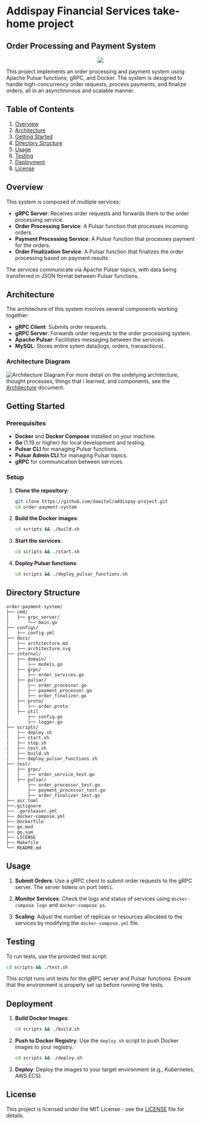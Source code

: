 # Addispay Financial Services take-home project 
## Order Processing and Payment System

<p align="center">
  <a href="https://skillicons.dev">
    <img src="https://skillicons.dev/icons?i=git,docker,go,vim,aws" />
  </a>
</p>

This project implements an order processing and payment system using Apache Pulsar functions, gRPC, and Docker. The system is designed to handle high-concurrency order requests, process payments, and finalize orders, all in an asynchronous and scalable manner.

## Table of Contents

1. [Overview](#overview)
2. [Architecture](#architecture)
3. [Getting Started](#getting-started)
4. [Directory Structure](#directory-structure)
5. [Usage](#usage)
6. [Testing](#testing)
7. [Deployment](#deployment)
8. [License](#license)

## Overview

This system is composed of multiple services:
- **gRPC Server**: Receives order requests and forwards them to the order processing service.
- **Order Processing Service**: A Pulsar function that processes incoming orders.
- **Payment Processing Service**: A Pulsar function that processes payment for the orders.
- **Order Finalization Service**: A Pulsar function that finalizes the order processing based on payment results.

The services communicate via Apache Pulsar topics, with data being transferred in JSON format between Pulsar functions.

## Architecture

The architecture of this system involves several components working together:

- **gRPC Client**: Submits order requests.
- **gRPC Server**: Forwards order requests to the order processing system.
- **Apache Pulsar**: Facilitates messaging between the services.
- **MySQL**: Stores entire sytem data(logs, orders, transactions).

### Architecture Diagram

![Architecture Diagram](docs/architecture.svg)
For more detail on the undelying architecture, thought processes, things that i learned, and components, see the [Architecture](docs/architecture.md) document.

## Getting Started

### Prerequisites

- **Docker** and **Docker Compose** installed on your machine.
- **Go** (1.19 or higher) for local development and testing.
- **Pulsar CLI** for managing Pulsar functions.
- **Pulsar Admin CLI** for managing Pulsar topics.
- **gRPC** for communication between services.


### Setup

1. **Clone the repository**:
    ```sh
    git clone https://github.com/dawitel/addispay-project.git
    cd order-payment-system
    ```

2. **Build the Docker images**:
    ```sh
    cd scripts && ./build.sh
    ```

3. **Start the services**:
    ```sh
    cd scripts && ./start.sh
    ```

4. **Deploy Pulsar functions**:
    ```sh
    cd scripts && ./deploy_pulsar_functions.sh
    ```

## Directory Structure

```plaintext
order-payment-system/
├── cmd/
│   ├── grpc_server/
│       └── main.go
├── configs/
│   ├── config.yml
├── docs/
│   ├── architecture.md
|   ├── architecture.svg
├── internal/
│   ├── domain/
│   │   ├── models.go
│   ├── grpc/
│   │   ├── order_services.go
│   ├── pulsar/
│   │   ├── order_processor.go
│   │   ├── payment_processor.go
│   │   ├── order_finalizer.go
│   ├── proto/
│   │   ├── order.proto
│   ├── util
│       ├── config.go
│       ├── logger.go
├── scripts/
│   ├── deploy.sh
|   ├── start.sh
|   ├── stop.sh
|   ├── test.sh
|   ├── build.sh
|   ├── deploy_pulsar_functions.sh
├── test/
│   ├── grpc/
│   │   ├── order_service_test.go
│   ├── pulsar/
│       ├── order_processor_test.go
│       ├── payment_processor_test.go
│       ├── order_finalizer_test.go
├── air.toml
├──.gitignore
├── .goreleaser.yml
├── docker-compose.yml
├── Dockerfile
├── go.mod
├── go.sum
├── LICENSE
├── Makefile
└── README.md
```

## Usage

1. **Submit Orders**: Use a gRPC client to submit order requests to the gRPC server. The server listens on port `50051`.

2. **Monitor Services**: Check the logs and status of services using `docker-compose logs` and `docker-compose ps`.

3. **Scaling**: Adjust the number of replicas or resources allocated to the services by modifying the `docker-compose.yml` file.

## Testing

To run tests, use the provided test script:

```sh
cd scripts && ./test.sh
```

This script runs unit tests for the gRPC server and Pulsar functions. Ensure that the environment is properly set up before running the tests.

## Deployment

1. **Build Docker Images**:
    ```sh
    cd scripts && ./build.sh
    ```

2. **Push to Docker Registry**: Use the `deploy.sh` script to push Docker images to your registry.
    ```sh
    cd scripts && ./deploy.sh
    ```

3. **Deploy**: Deploy the images to your target environment (e.g., Kubernetes, AWS ECS).



## License

This project is licensed under the MIT License - see the [LICENSE](LICENSE) file for details.
```

